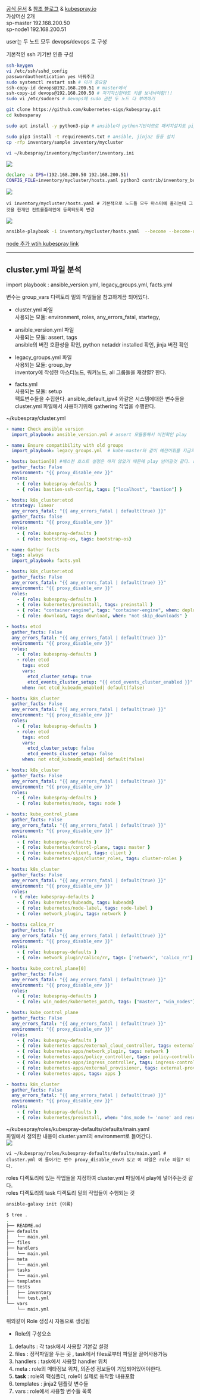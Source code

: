 [공식 문서](https://github.com/kubernetes-sigs/kubespray)   &
[참조 블로그](https://lindarex.github.io/kubernetes/ubuntu-kubernetes-installation-with-kubespray/)   &
[kubespray.io](https://kubespray.io/#/)    
가상머신 2개        
sp-master 192.168.200.50     
sp-node1 192.168.200.51       

user는 두 노드 모두 devops/devops 로 구성   


기본적인 ssh 키기반 인증 구성       
``` bash
ssh-keygen
vi /etc/ssh/sshd_config
passwordauthentication yes 바꿔주고
sudo systemctl restart ssh # 이거 중요함
ssh-copy-id devops@192.168.200.51 # master에서
ssh-copy-id devops@192.168.200.50 # 자기자신한테도 키를 보내놔야함!!!
sudo vi /etc/sudoers # devops에 sudo 권한 두 노드 다 부여하기
```
```bash
git clone https://github.com/kubernetes-sigs/kubespray.git
cd kubesparay
```
```bash
sudo apt install -y python3-pip # ansible이 python기반이므로 패키지설치도 pip 진행이 많음
```
```bash
sudo pip3 install -t requirements.txt # ansible, jinja2 등등 설치
cp -rfp inventory/sample inventory/mycluster

vi ~/kubespray/inventory/mycluster/inventory.ini
```
<img src="image/20210801150452.png">           

```bash
declare -a IPS=(192.168.200.50 192.168.200.51)
CONFIG_FILE=inventory/mycluster/hosts.yaml python3 contrib/inventory_builder/inventory.py ${IPS[@]}
```
<img src="image/20210801150807.png">     

```
vi inventory/mycluster/hosts.yaml # 기본적으로 노드들 모두 마스터에 올리는데 그것을 한개만 컨트롤플레인에 등록되도록 변경
```
<img src="image/20210801151038.png">          


```bash
ansible-playbook -i inventory/mycluster/hosts.yaml  --become --become-user=root cluster.yml # ansible-playbook 통해서 kubernetes 설치
```
[node 추가 wtih kubespray link](https://taco-docs.readthedocs.io/ko/latest/operation/scale-out.html)

---
## cluster.yml 파일 분석
import playbook : ansible_version.yml, legacy_groups.yml, facts.yml        

변수는 group_vars 디렉토리 밑의 파일들을 참고하게끔 되어있다. 
* cluster.yml 파일   
사용되는 모듈: environment, roles, any_errors_fatal, startegy, 

* ansible_version.yml 파일   
사용되는 모듈: assert, tags       
ansible의 버전 호환성을 확인, python netaddr installed 확인, jinja 버전 확인       

* legacy_groups.yml 파일         
사용되는 모듈: group_by       
inventory에 작성한 마스터노드, 워커노드, all 그룹들을 재정렬? 한다. 

* facts.yml    
사용되는 모듈: setup    
팩트변수들을 수집한다. ansible_default_ipv4 와같은 시스템에대한 변수들을 cluster.yml 파일에서 사용하기위해 gathering 작업을 수행한다.         

~/kubespray/cluster.yml
```yaml
- name: Check ansible version 
  import_playbook: ansible_version.yml # assert 모듈통해서 버전확인 play

- name: Ensure compatibility with old groups
  import_playbook: legacy_groups.yml  # kube-master와 같이 예전어휘를 지금의 control plain과 같이 바꿔준다. 

- hosts: bastion[0] #배스쳔 호스트 설정은 하지 않았기 때문에 play 넘어갈것 같다. bastion 호스트는 노드에 직접접근하지 못하는 상황일 때 사용하는데 현재 실습환경은 vagrant 로 모두 직접접근 혹은 ssh로 모두 직접접근 가능하므로 설정하지 않았다. 
  gather_facts: False
  environment: "{{ proxy_disable_env }}"
  roles:
    - { role: kubespray-defaults }
    - { role: bastion-ssh-config, tags: ["localhost", "bastion"] }

- hosts: k8s_cluster:etcd
  strategy: linear
  any_errors_fatal: "{{ any_errors_fatal | default(true) }}"
  gather_facts: false
  environment: "{{ proxy_disable_env }}"
  roles:
    - { role: kubespray-defaults }
    - { role: bootstrap-os, tags: bootstrap-os}

- name: Gather facts
  tags: always
  import_playbook: facts.yml

- hosts: k8s_cluster:etcd
  gather_facts: False
  any_errors_fatal: "{{ any_errors_fatal | default(true) }}"
  environment: "{{ proxy_disable_env }}"
  roles:
    - { role: kubespray-defaults }
    - { role: kubernetes/preinstall, tags: preinstall }
    - { role: "container-engine", tags: "container-engine", when: deploy_container_engine|default(true) }
    - { role: download, tags: download, when: "not skip_downloads" }

- hosts: etcd
  gather_facts: False
  any_errors_fatal: "{{ any_errors_fatal | default(true) }}"
  environment: "{{ proxy_disable_env }}"
  roles:
    - { role: kubespray-defaults }
    - role: etcd
      tags: etcd
      vars:
        etcd_cluster_setup: true
        etcd_events_cluster_setup: "{{ etcd_events_cluster_enabled }}"
      when: not etcd_kubeadm_enabled| default(false)

- hosts: k8s_cluster
  gather_facts: False
  any_errors_fatal: "{{ any_errors_fatal | default(true) }}"
  environment: "{{ proxy_disable_env }}"
  roles:
    - { role: kubespray-defaults }
    - role: etcd
      tags: etcd
      vars:
        etcd_cluster_setup: false
        etcd_events_cluster_setup: false
      when: not etcd_kubeadm_enabled| default(false)

- hosts: k8s_cluster
  gather_facts: False
  any_errors_fatal: "{{ any_errors_fatal | default(true) }}"
  environment: "{{ proxy_disable_env }}"
  roles:
    - { role: kubespray-defaults }
    - { role: kubernetes/node, tags: node }

- hosts: kube_control_plane
  gather_facts: False
  any_errors_fatal: "{{ any_errors_fatal | default(true) }}"
  environment: "{{ proxy_disable_env }}"
  roles:
    - { role: kubespray-defaults }
    - { role: kubernetes/control-plane, tags: master }
    - { role: kubernetes/client, tags: client }
    - { role: kubernetes-apps/cluster_roles, tags: cluster-roles }

- hosts: k8s_cluster
  gather_facts: False
  any_errors_fatal: "{{ any_errors_fatal | default(true) }}"
  environment: "{{ proxy_disable_env }}"
  roles:
   - { role: kubespray-defaults }
    - { role: kubernetes/kubeadm, tags: kubeadm}
    - { role: kubernetes/node-label, tags: node-label }
    - { role: network_plugin, tags: network }

- hosts: calico_rr
  gather_facts: False
  any_errors_fatal: "{{ any_errors_fatal | default(true) }}"
  environment: "{{ proxy_disable_env }}"
  roles:
    - { role: kubespray-defaults }
    - { role: network_plugin/calico/rr, tags: ['network', 'calico_rr'] }

- hosts: kube_control_plane[0]
  gather_facts: False
  any_errors_fatal: "{{ any_errors_fatal | default(true) }}"
  environment: "{{ proxy_disable_env }}"
  roles:
    - { role: kubespray-defaults }
    - { role: win_nodes/kubernetes_patch, tags: ["master", "win_nodes"] }

- hosts: kube_control_plane
  gather_facts: False
  any_errors_fatal: "{{ any_errors_fatal | default(true) }}"
  environment: "{{ proxy_disable_env }}"
  roles:
    - { role: kubespray-defaults }
    - { role: kubernetes-apps/external_cloud_controller, tags: external-cloud-controller }
    - { role: kubernetes-apps/network_plugin, tags: network }
    - { role: kubernetes-apps/policy_controller, tags: policy-controller }
    - { role: kubernetes-apps/ingress_controller, tags: ingress-controller }
    - { role: kubernetes-apps/external_provisioner, tags: external-provisioner }
    - { role: kubernetes-apps, tags: apps }

- hosts: k8s_cluster
  gather_facts: False
  any_errors_fatal: "{{ any_errors_fatal | default(true) }}"
  environment: "{{ proxy_disable_env }}"
  roles:
    - { role: kubespray-defaults }
    - { role: kubernetes/preinstall, when: "dns_mode != 'none' and resolvconf_mode == 'host_resolvconf'", tags: resolvconf, dns_late: true }
```

~/kubespray/roles/kubespray-defaults/defaults/main.yaml    
파일에서 정의한 내용이 cluster.yaml의 environment로 들어간다.    
<img src="image/20210801185408.png">      

```
vi ~/kubespray/roles/kubespray-defaults/defaults/main.yaml # cluster.yml 에 들어가는 변수 proxy_disable_env가 있고 이 파일은 role 파일? 이다.
```

roles 디렉토리에 있는 작업들을 지정하여 cluster.yml 파일에서 play에 넣어주는것 같다.      
roles 디렉토리의 task 디렉토리 밑의 작업들이 수행되는 것     
```bash
ansible-galaxy init {이름}

$ tree .
.
├── README.md
├── defaults
│   └── main.yml
├── files
├── handlers
│   └── main.yml
├── meta
│   └── main.yml
├── tasks
│   └── main.yml
├── templates
├── tests
│   ├── inventory
│   └── test.yml
└── vars
    └── main.yml
```
위와같이 Role 생성시 자동으로 생성됨
* Role의 구성요소
1. defaults : 각 task에서 사용할 기본값 설정
2. files : 정적파일을 두는 곳 , task에서 files로부터 파일을 끌어사용가능
3. handlers : task에서 사용할 handler 위치
4. meta : role의 메타정보 위치, 의존성 정보들이 기입되어있어야한다. 
5. **task** : role의 핵심폴더, role이 실제로 동작할 내용포함
6. templates : jinja2 템플릿 변수들 
7. vars : role에서 사용할 변수들 목록
